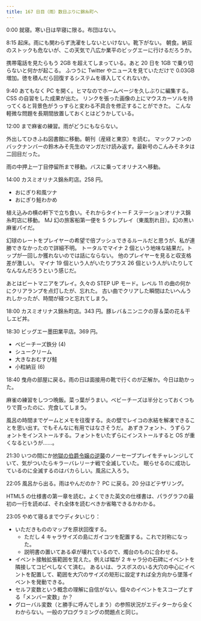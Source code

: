 ```yaml
---
title: 167 日目（雨）数日ぶりに錦糸町へ
---
```


0:00 就寝。寒い日は早寝に限る。布団はない。

8:15 起床。雨にも関わらず洗濯をしないといけない。靴下がない。
朝食。納豆のストックも危ないが、この天気で八広か業平のビッグエーに行けるだろうか。

携帯電話を見たらもう 2GB を超えてしまっている。あと 20 日を 1GB で乗り切らないと何かが起こる。
ふつうに Twitter やニュースを見ていただけで 0.03GB 増加。徳を積んだら回復するシステムを導入してくれないか。

9:40 あてもなく PC を開く。ヒマなのでホームページを久しぶりに編集する。CSS の自習をした成果が出た。
リンクを張った画像の上にマウスカーソルを持ってくると背景色がうっすらと変わる不具合を修正することができた。
こんな軽微な問題を長期間放置しておくとはどうかしている。

12:00 まで麻雀の練習。雨がどうにもならない。

外出してひきふね図書館に移動。朝刊（産経と東京）を読む。
マックファンのバックナンバーの鈴木みそ先生のマンガだけ読み返す。最新号のこんみそネタは二回目だった。

雨の中押上一丁目停留所まで移動。バスに乗ってオリナスへ移動。

14:00 カスミオリナス錦糸町店。258 円。

* おにぎり和風ツナ
* おにぎり鮭わかめ

植え込みの横の軒下で立ち食い。それからタイトー F ステーションオリナス錦糸町店に移動。
MJ 幻の旅客船第一便を 5 クレプレイ（東風割れ目）。幻の黒い麻雀パイだ。

幻球のレートをプレイヤーの希望で倍プッシュできるルールだと思うが、私が連勝できなかったので詳細不明。
トータルでマイナ 2 個という地味な結果だ。トップが一回しか獲れないのでは話にならない。
他のプレイヤーを見ると収支格差が激しい。
マイナ 19 個という人がいたりプラス 26 個という人がいたりしてなんなんだろうという感じだ。

あとはビートマニアをプレイ。久々の STEP UP モード。レベル 11 の曲の何かにクリアランプを点灯したが、忘れた。
古い曲でクリアした瞬間はたいへんうれしかったが、時間が経つと忘れてしまう。

18:00 カスミオリナス錦糸町店。343 円。豚レバ＆ニンニクの芽＆菜の花＆干しエビ丼。

18:30 ビッグエー墨田業平店。369 円。

* ベビーチーズ鉄分 (4)
* シュークリーム
* 大きなおむすび鮭
* 小粒納豆 (6)

18:40 曳舟の部屋に戻る。雨の日は面接用の靴で行くのが正解か。今日は助かった。

麻雀の練習をしつつ晩飯。菜っ葉がうまい。ベビーチーズは半分とっておくつもりで買ったのに、完食してしまう。

風呂の時間までゲームとメモを往復する。炎の壁でレイコの氷結を解凍できることを思い出す。でもそんなに有用ではなさそうだ。
あずきフォント、うずらフォントをインストールする。フォントをいたずらにインストールすると OS が重くなるというが……。

21:30 いつの間にか[地獄の伯爵令嬢の逆襲][bshf20]のノーセーブプレイをチャレンジしていて、気がついたらキラーバレリーナ戦で全滅していた。
眠らせるのに成功しているのに全滅するのはバカらしい。風呂に入ろう。

22:05 風呂から出る。雨はやんだのか？ PC に戻る。20 分ほどテザリング。

HTML5 の仕様書の第一章を読む。よくできた英文の仕様書は、パラグラフの最初の一行を読めば、それ全体を読むべきか省略できるかわかる。

23:05 やめて寝るまでウディタいじり：

* いただきもののマップを原状回復する。
  * ただし 4 キャラサイズの島にガイコツを配置する。これで対称になった。
  * 説明書の置いてある卓が壊れているので、燭台のものに合わせる。
* イベント接触拡張範囲を覚えた。例えば幅が 2 キャラ分の石碑にイベントを隣接してコピペしなくて済む。
  あるいは、ラスボスのいる大穴の中心にイベントを配置して、範囲を大穴のサイズの矩形に設定すれば全方向から墜落イベントを発動できる。
* セルフ変数という概念の理解に自信がない。個々のイベントをスコープとする「メンバー変数」か？
* グローバル変数（と勝手に呼んでしまう）の参照状況がエディターから全くわからない。一般のプログラミングの問題点と同じ。

[bshf20]: https://wodifes.net/game/show/412
